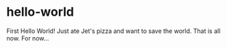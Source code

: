 # hello-world
First 
Hello World!
Just ate Jet's pizza and want to save the world. 
That is all now. For now...

